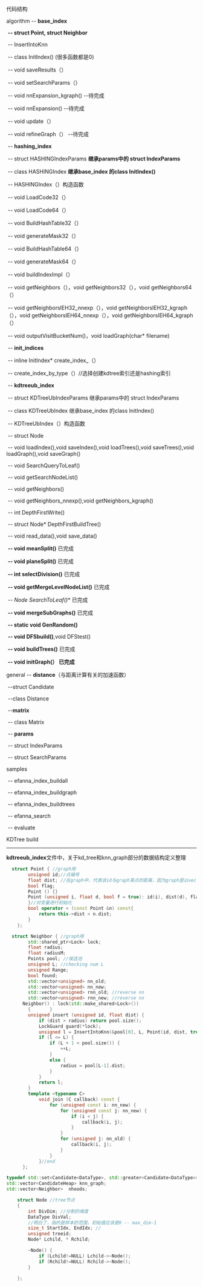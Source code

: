 代码结构

algorithm  -- **base_index**

​						**-- struct Point, struct Neighbor**

​						-- InsertIntoKnn

​						-- class InitIndex() (很多函数都是0)

​								-- void saveResults（）

​								-- void setSearchParams（）

​								-- void nnExpansion_kgraph() --待完成

​								-- void nnExpansion() --待完成

​								-- void update（）

​								-- void refineGraph（） --待完成

​					-- **hashing_index**

​								-- struct HASHINGIndexParams **继承params中的 struct IndexParams**

​								-- class HASHINGIndex **继承base_index 的class InitIndex()**

​											-- HASHINGIndex（）构造函数

​											-- void LoadCode32（）

​											-- void LoadCode64（）

​											-- void BuildHashTable32（）

​											-- void generateMask32（）

​											-- void BuildHashTable64（）

​											-- void generateMask64（）

​											-- void buildIndexImpl（）

​											-- void getNeighbors（），void getNeighbors32（），void getNeighbors64（）

​											-- void getNeighborsIEH32_nnexp（），void getNeighborsIEH32_kgraph（），void 													getNeighborsIEH64_nnexp（），void getNeighborsIEH64_kgraph（）

​											-- void outputVisitBucketNum()，void loadGraph(char* filename)

​					-- **init_indices**

​							-- inline InitIndex<DataType>* create_index_（）

​							-- create_index_by_type（）//选择创建kdtree索引还是hashing索引

​					-- **kdtreeub_index**

​							-- struct KDTreeUbIndexParams 继承params中的 struct IndexParams

​							-- class KDTreeUbIndex  继承base_index 的class InitIndex()

​									-- KDTreeUbIndex（）构造函数

​									-- struct Node

​									-- void loadIndex(),void saveIndex(),void loadTrees(),void saveTrees(),void loadGraph(),void saveGraph()

​									-- void SearchQueryToLeaf() 

​									-- void getSearchNodeList()

​									-- void getNeighbors()

​									-- void getNeighbors_nnexp(),void getNeighbors_kgraph()

​									-- int DepthFirstWrite()

​									-- struct Node* DepthFirstBuildTree()

​									-- void read_data(),void save_data()

​									**-- void meanSplit()** 已完成

​									**-- void planeSplit()** 已完成

​									**-- int selectDivision()** 已完成

​									**-- void getMergeLevelNodeList()** 已完成

​									**-- Node* SearchToLeaf()** 已完成

​									**-- void mergeSubGraphs()** 已完成

​									**-- static void GenRandom()**

​									**-- void DFSbuild()**,void DFStest()

​									**-- void buildTrees()** 已完成

​									**-- void initGraph(） 已完成**



general	  -- **distance**（与距离计算有关的加速函数）

​						--struct Candidate

​						--class Distance

​					--**matrix**

​						-- class Matrix

​					-- **params**

​						-- struct IndexParams

​						-- struct SearchParams

samples

​					-- efanna_index_buildall

​					-- efanna_index_buildgraph

​					-- efanna_index_buildtrees

​					-- efanna_search

​					-- evaluate

KDTree build

------

**kdtreeub_index**文件中，关于kd_tree和knn_graph部分的数据结构定义整理

```c++
  struct Point { //graph用
        unsigned id;//点编号
        float dist; //在graph中，代表该id与graph某点的距离，因为graph是以vector<heap>存储的
        bool flag;
        Point () {}
        Point (unsigned i, float d, bool f = true): id(i), dist(d), flag(f) {
        }//对变量进行初始化
        bool operator < (const Point &n) const{
            return this->dist < n.dist;
        }
    };
```

```c++
  struct Neighbor { //graph用
        std::shared_ptr<Lock> lock;
        float radius;
        float radiusM;
        Points pool; //侯选池
        unsigned L; //checking num L
        unsigned Range;
        bool found;
        std::vector<unsigned> nn_old;
        std::vector<unsigned> nn_new;
        std::vector<unsigned> rnn_old; //reverse nn
        std::vector<unsigned> rnn_new; //reverse nn
      Neighbor() : lock(std::make_shared<Lock>())
        {		}
        unsigned insert (unsigned id, float dist) {
            if (dist > radius) return pool.size();
            LockGuard guard(*lock);
            unsigned l = InsertIntoKnn(&pool[0], L, Point(id, dist, true));
            if (l <= L) {
                if (L + 1 < pool.size()) {
                    ++L;
                }
                else {
                    radius = pool[L-1].dist;
                }
            }
            return l;
        }
        template <typename C>
            void join (C callback) const {
                for (unsigned const i: nn_new) {
                    for (unsigned const j: nn_new) {
                        if (i < j) {
                            callback(i, j);
                        }
                    }
                    for (unsigned j: nn_old) {
                        callback(i, j);
                    }
                }
            }//end
      };
```

```c++
typedef std::set<Candidate<DataType>, std::greater<Candidate<DataType>> > CandidateHeap;
std::vector<CandidateHeap> knn_graph;  
std::vector<Neighbor>  nhoods;
```

```c++
	struct Node //tree节点
	{
		int DivDim; //分割的维度
		DataType DivVal;
		//明白了，指的是样本的范围，初始值应该是0 -- max_dim-1
		size_t StartIdx, EndIdx; //
		unsigned treeid;
		Node* Lchild, * Rchild;

		~Node() {
			if (Lchild!=NULL) Lchild->~Node();
			if (Rchild!=NULL) Rchild->~Node();
		}

	};
```

